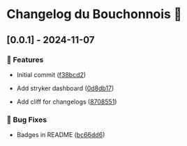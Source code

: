 # Changelog du Bouchonnois 🦆

## [0.0.1] - 2024-11-07

### 🚀 Features

- Initial commit ([f38bcd2](https://github.com/ythirion/refactoring-du-bouchonnois-2501/commit/f38bcd2dfe414d4b75248777c8bc79942eb3e98c))

- Add stryker dashboard ([0d8db17](https://github.com/ythirion/refactoring-du-bouchonnois-2501/commit/0d8db17d136e36fd1cc51155e5477c47d597102f))

- Add cliff for changelogs ([8708551](https://github.com/ythirion/refactoring-du-bouchonnois-2501/commit/8708551d57104359d6b27cfd34091eb1e8f32b11))


### 🐛 Bug Fixes

- Badges in README ([bc66dd6](https://github.com/ythirion/refactoring-du-bouchonnois-2501/commit/bc66dd62c18292a310f7de1a383bc30f22f13f05))


<!-- generated with ❤️ -->
